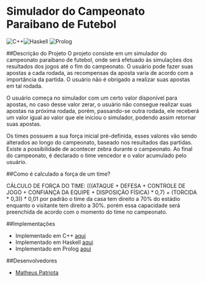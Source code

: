 # Simulador do Campeonato Paraibano de Futebol

![C++](https://img.shields.io/badge/C%2B%2B-Done-success.svg)![Haskell](https://img.shields.io/badge/Haskell-Done-success.svg) ![Prolog](https://img.shields.io/badge/Prolog-In%Progress-yellow.svg)


##Descrição do Projeto
O projeto consiste em um simulador do campeonato paraibano  de futebol, onde será efetuado às simulações dos resultados dos jogos até o fim do campeonato.
O usuário pode fazer suas apostas a cada rodada, as recompensas da aposta varia de acordo com a importância da partida. O usuário não é obrigado a realizar suas apostas em tal rodada.

O usuário começa no simulador com um certo valor disponível para apostas, no caso desse valor zerar, o usuário não consegue realizar suas apostas na próxima rodada, porém, passando-se outra rodada, ele receberá um valor igual ao valor que ele iniciou o  simulador, podendo assim retornar suas apostas.

Os times possuem a sua força inicial pré-definida, esses valores vão sendo alterados ao longo do campeonato, baseado nos resultados das partidas. Existe a possibilidade de acontecer zebra durante o campeonato.
Ao final do campeonato, é declarado o time vencedor e o valor acumulado pelo usuário.

##Como é calculado a força de um time?

CÁLCULO DE FORÇA DO TIME:
(((ATAQUE + DEFESA + CONTROLE DE JOGO + CONFIANÇA DA EQUIPE + DISPOSIÇÃO FÍSICA) * 0,7) + (TORCIDA * 0,3)) * 0,01
por padrão o time da casa tem direito a 70% do estádio enquanto o visitante tem direito a 30%. porém essa capacidade será preenchida de acordo com o momento do time no campeonato.

##Implementações 

- Implementado em C++ [aqui](https://github.com/MatheusPatriota/PROJETO-PLP/tree/master/PROJETO_EM_C%2B%2B)
- Implementado em Haskell [aqui](https://github.com/MatheusPatriota/PROJETO-PLP/tree/master/PROJETO_EM_HASKELL)
- Implementado em Prolog [aqui](https://github.com/MatheusPatriota/PROJETO-PLP/tree/master/PROJETO_EM_PROLOG)


##Desenvolvedores

- [Matheus Patriota](https://github.com/MatheusPatriota)

